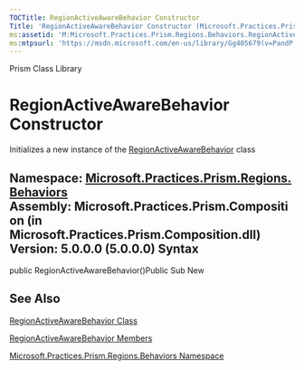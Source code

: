 ```yaml
---
TOCTitle: RegionActiveAwareBehavior Constructor
Title: 'RegionActiveAwareBehavior Constructor (Microsoft.Practices.Prism.Regions.Behaviors)'
ms:assetid: 'M:Microsoft.Practices.Prism.Regions.Behaviors.RegionActiveAwareBehavior.\#ctor'
ms:mtpsurl: 'https://msdn.microsoft.com/en-us/library/Gg405679(v=PandP.50)'
---
```


Prism Class Library

RegionActiveAwareBehavior Constructor
=====================================

Initializes a new instance of the [RegionActiveAwareBehavior](https://msdn.microsoft.com/t:microsoft.practices.prism.regions.behaviors.regionactiveawarebehavior) class

**Namespace:** [Microsoft.Practices.Prism.Regions.Behaviors](https://msdn.microsoft.com/n:microsoft.practices.prism.regions.behaviors)
**Assembly:** Microsoft.Practices.Prism.Composition (in Microsoft.Practices.Prism.Composition.dll) Version: 5.0.0.0 (5.0.0.0)
Syntax
------

<span id="syntaxToggle"></span>public RegionActiveAwareBehavior()Public Sub New

See Also
--------


[RegionActiveAwareBehavior Class](https://msdn.microsoft.com/t:microsoft.practices.prism.regions.behaviors.regionactiveawarebehavior)

[RegionActiveAwareBehavior Members](https://msdn.microsoft.com/allmembers.t:microsoft.practices.prism.regions.behaviors.regionactiveawarebehavior)

[Microsoft.Practices.Prism.Regions.Behaviors Namespace](https://msdn.microsoft.com/n:microsoft.practices.prism.regions.behaviors)
